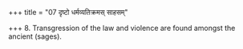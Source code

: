+++
title = "07 दृष्टो धर्मव्यतिक्रमस् साहसम्"

+++
8. Transgression of the law and violence are found amongst the ancient (sages).
